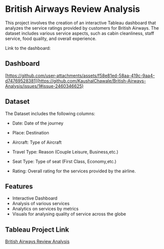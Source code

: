 
# British Airways Review Analysis

This project involves the creation of an interactive Tableau dashboard that analyzes the service ratings provided by customers for British Airways. The dataset includes various service aspects, such as cabin cleanliness, staff service, food quality, and overall experience.

Link to the dashboard: 


## Dashboard

[https://github.com/user-attachments/assets/f58e81ed-58aa-419c-9aa4-d74769528381](https://github.com/KaushalChawale/British-Airways-Analysis/issues/1#issue-2460346625)


## Dataset

The Dataset includes the following columns:

- Date: Date of the journey

- Place: Destination

- Aircraft: Type of Aircraft

- Travel Type: Reason (Couple Leisure, Business,etc.)

- Seat Type: Type of seat (First Class, Economy,etc.)

- Rating: Overall rating for the services provided by the airline.


## Features

- Interactive Dashboard
- Analysis of various services
- Analytics on services by metrics
- Visuals for analysing quality of service across the globe


## Tableau Project Link


[British Airways Review Analysis](https://public.tableau.com/app/profile/kaushal.chawale/viz/BritishAirways_17233904902280/BritishAirways)
